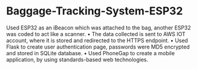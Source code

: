 # Baggage-Tracking-System-ESP32
Used ESP32 as an iBeacon which was attached to the bag, another ESP32 was coded to act like a scanner. • The data collected is sent to AWS IOT account, where it is stored and redirected to the HTTPS endpoint. • Used Flask to create user authentication page, passwords were MD5 encrypted and stored in SQLite database. • Used PhoneGap to create a mobile application, by using standards-based web technologies.
